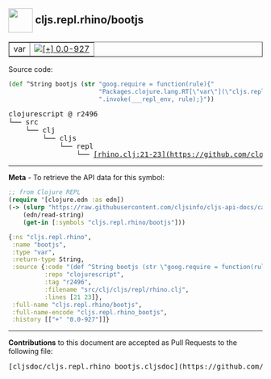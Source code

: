 ## <img width="48px" valign="middle" src="http://i.imgur.com/Hi20huC.png"> cljs.repl.rhino/bootjs

 <table border="1">
<tr>

<td>var</td>
<td><a href="https://github.com/cljsinfo/cljs-api-docs/tree/0.0-927"><img valign="middle" alt="[+] 0.0-927" src="https://img.shields.io/badge/+-0.0--927-lightgrey.svg"></a> </td>
</tr>
</table>






Source code:

```clj
(def ^String bootjs (str "goog.require = function(rule){"
                         "Packages.clojure.lang.RT[\"var\"](\"cljs.repl.rhino\",\"goog-require\")"
                         ".invoke(___repl_env, rule);}"))
```

 <pre>
clojurescript @ r2496
└── src
    └── clj
        └── cljs
            └── repl
                └── <ins>[rhino.clj:21-23](https://github.com/clojure/clojurescript/blob/r2496/src/clj/cljs/repl/rhino.clj#L21-L23)</ins>
</pre>


---

__Meta__ - To retrieve the API data for this symbol:

```clj
;; from Clojure REPL
(require '[clojure.edn :as edn])
(-> (slurp "https://raw.githubusercontent.com/cljsinfo/cljs-api-docs/catalog/cljs-api.edn")
    (edn/read-string)
    (get-in [:symbols "cljs.repl.rhino/bootjs"]))
```

```clj
{:ns "cljs.repl.rhino",
 :name "bootjs",
 :type "var",
 :return-type String,
 :source {:code "(def ^String bootjs (str \"goog.require = function(rule){\"\n                         \"Packages.clojure.lang.RT[\\\"var\\\"](\\\"cljs.repl.rhino\\\",\\\"goog-require\\\")\"\n                         \".invoke(___repl_env, rule);}\"))",
          :repo "clojurescript",
          :tag "r2496",
          :filename "src/clj/cljs/repl/rhino.clj",
          :lines [21 23]},
 :full-name "cljs.repl.rhino/bootjs",
 :full-name-encode "cljs.repl.rhino_bootjs",
 :history [["+" "0.0-927"]]}

```

---

__Contributions__ to this document are accepted as Pull Requests to the following file:

 <pre>
[cljsdoc/cljs.repl.rhino_bootjs.cljsdoc](https://github.com/cljsinfo/cljs-api-docs/blob/master/cljsdoc/cljs.repl.rhino_bootjs.cljsdoc)
</pre>


